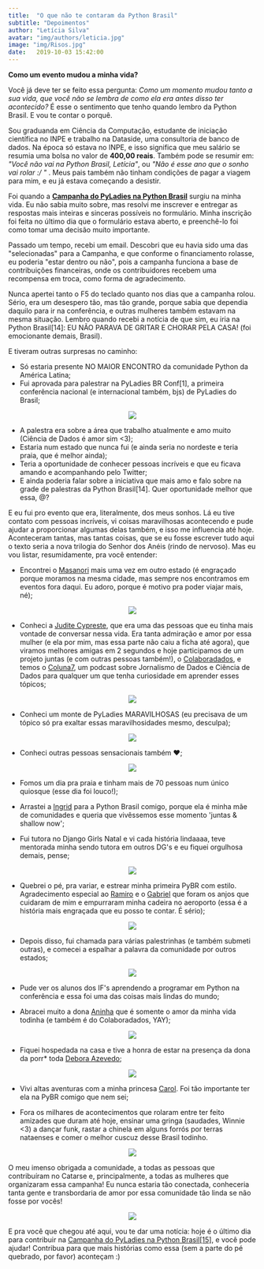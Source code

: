 ```yaml
---
title:  "O que não te contaram da Python Brasil"
subtitle: "Depoimentos"
author: "Letícia Silva"
avatar: "img/authors/leticia.jpg"
image: "img/Risos.jpg"
date:   2019-10-03 15:42:00
---
```


**Como um evento mudou a minha vida?**

Você já deve ter se feito essa pergunta: *Como um momento mudou tanto a sua vida, que você não se lembra de como ela era antes disso ter acontecido?* É esse o sentimento que tenho quando lembro da Python Brasil. E vou te contar o porquê.


Sou graduanda em Ciência da Computação, estudante de iniciação científica no INPE e trabalho na Dataside, uma consultoria de banco de dados. Na época só estava no INPE, e isso significa que meu salário se resumia uma bolsa no valor de **400,00 reais**. Também pode se resumir em: *"Você não vai na Python Brasil, Letícia"*, ou *"Não é esse ano que o sonho vai rolar :/ "* . Meus pais também não tinham condições de pagar a viagem para mim, e eu já estava começando a desistir.

Foi quando a [**Campanha do PyLadies na Python Brasil**](bit.ly/campanhapyladies15) surgiu na minha vida. Eu não sabia muito sobre, mas resolvi me inscrever e entregar as respostas mais inteiras e sinceras possíveis no formulário. Minha inscrição foi feita no último dia que o formulário estava aberto, e preenchê-lo foi como tomar uma decisão muito importante. 

Passado um tempo, recebi um email. Descobri que eu havia sido uma das "selecionadas" para a Campanha, e que conforme o financiamento rolasse, eu poderia "estar dentro ou não", pois a campanha funciona a base de contribuições financeiras, onde os contribuidores recebem uma recompensa em troca, como forma de agradecimento.

Nunca apertei tanto o F5 do teclado quanto nos dias que a campanha rolou. Sério, era um desespero tão, mas tão grande, porque sabia que dependia daquilo para ir na conferência, e outras mulheres também estavam na mesma situação. Lembro quando recebi a notícia de que sim, eu iria na Python Brasil[14]: EU NÃO PARAVA DE GRITAR E CHORAR PELA CASA! (foi emocionante demais, Brasil).

E tiveram outras surpresas no caminho:


* Só estaria presente NO MAIOR ENCONTRO da comunidade Python da América Latina; 
* Fui aprovada para palestrar na PyLadies BR Conf[1], a primeira conferência nacional (e internacional também, bjs) de PyLadies do Brasil;


<div style="text-align:center"><img src="img/PyLadiesConf_1.jpg"/></div>


* A palestra era sobre a área que trabalho atualmente e amo muito (Ciência de Dados é amor sim <3);
* Estaria num estado que nunca fui (e ainda seria no nordeste e teria praia, que é melhor ainda);
* Teria a oportunidade de conhecer pessoas incríveis e que eu ficava amando e acompanhando pelo Twitter;
* E ainda poderia falar sobre a iniciativa que mais amo e falo sobre na grade de palestras da Python Brasil[14]. Quer oportunidade melhor que essa, @?

E eu fui pro evento que era, literalmente, dos meus sonhos. Lá eu tive contato com pessoas incríveis, vi coisas maravilhosas acontecendo e pude ajudar a proporcionar algumas delas também, e isso me influencia até hoje. Aconteceram tantas, mas tantas coisas, que se eu fosse escrever tudo aqui o texto seria a nova trilogia do Senhor dos Anéis (rindo de nervoso). Mas eu vou listar, resumidamente, pra você entender:

* Encontrei o [Masanori](https://twitter.com/fmasanori) mais uma vez em outro estado (é engraçado porque moramos na mesma cidade, mas sempre nos encontramos em eventos fora daqui. Eu adoro, porque é motivo pra poder viajar mais, né);


<div style="text-align:center"><img src="img/Masanori_e_eu.jpg"/></div>


* Conheci a [Judite Cypreste](https://twitter.com/juditecypreste), que era uma das pessoas que eu tinha mais vontade de conversar nessa vida. Era tanta admiração e amor por essa mulher (e ela por mim, mas essa parte não caiu a ficha até agora), que viramos melhores amigas em 2 segundos e hoje participamos de um projeto juntas (e com outras pessoas também!), o [Colaboradados](www.colaboradados.com.br), e temos o [Coluna7](http://colaboradados.com.br/podcast.html), um podcast sobre Jornalismo de Dados e Ciência de Dados para qualquer um que tenha curiosidade em aprender esses tópicos;

<div style="text-align:center"><img src="img/Judite_e_eu.jpg"/></div>

* Conheci um monte de PyLadies MARAVILHOSAS (eu precisava de um tópico só pra exaltar essas maravilhosidades mesmo, desculpa);

<div style="text-align:center"><img src="img/PyLadies_oficial.jpg"/></div>

* Conheci outras pessoas sensacionais também ♥;

<div style="text-align:center"><img src="img/foto_oficial.jpg"/></div>

* Fomos um dia pra praia e tinham mais de 70 pessoas num único quiosque (esse dia foi louco!);

* Arrastei a [Ingrid](https://twitter.com/senaingrid90) para a Python Brasil comigo, porque ela é minha mãe de comunidades e queria que vivêssemos esse momento 'juntas & shallow now';
* Fui tutora no Django Girls Natal e vi cada história lindaaaa, teve mentorada minha sendo tutora em outros DG's e eu fiquei orgulhosa demais, pense;

<div style="text-align:center"><img src="img/DG_Natal.jpg"/></div>

* Quebrei o pé, pra variar, e estrear minha primeira PyBR com estilo. Agradecimento especial ao [Ramiro](https://twitter.com/ramiroluz) e o [Gabriel](https://twitter.como/ogabrielluiz) que foram os anjos que cuidaram de mim e empurraram minha cadeira no aeroporto (essa é a história mais engraçada que eu posso te contar. É sério);

<div style="text-align:center"><img src="img/Aeroporto.jpg" /></div>

* Depois disso, fui chamada para várias palestrinhas (e também submeti outras), e comecei a espalhar a palavra da comunidade por outros estados;

<div style="text-align:center"><img src="img/Capiconf.jpg"/></div>

* Pude ver os alunos dos IF's aprendendo a programar em Python na conferência e essa foi uma das coisas mais lindas do mundo;

* Abracei muito a dona [Aninha](https://twitter.com/ananoterminal) que é somente o amor da minha vida todinha (e também é do Colaboradados, YAY);

<div style="text-align:center"><img src="img/Aninha_e_eu.jpg"/></div>

* Fiquei hospedada na casa e tive a honra de estar na presença da dona da porr* toda [Debora Azevedo](https://twitter.com/pydebb);

<div style="text-align:center"><img src="img/juntas.jpg"/></div>

* Vivi altas aventuras com a minha princesa [Carol](https://twitter.com/_caaddss). Foi tão importante ter ela na PyBR comigo que nem sei;

* Fora os milhares de acontecimentos que rolaram entre ter feito amizades que duram até hoje, ensinar uma gringa (saudades, Winnie <3) a dançar funk, rastar a chinela em alguns forrós por terras nataenses e comer o melhor cuscuz desse Brasil todinho.

<div style="text-align:center"><img src="img/Risada.jpg"/></div>

O meu imenso obrigada a comunidade, a todas as pessoas que contribuíram no Catarse e, principalmente, a todas as mulheres que organizaram essa campanha! Eu nunca estaria tão conectada, conheceria tanta gente e transbordaria de amor por essa comunidade tão linda se não fosse por vocês!

<div style="text-align:center"><img src="img/Abraço.jpg"/></div>

E pra você que chegou até aqui, vou te dar uma notícia: hoje é o último dia para contribuir na [Campanha do PyLadies na Python Brasil[15]](bit.ly/campanhapyladies15), e você pode ajudar! Contribua para que mais histórias como essa (sem a parte do pé quebrado, por favor) aconteçam :)












